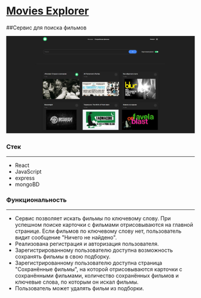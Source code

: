 # [Movies Explorer](https://tiger-movies.nomoredomains.icu)

##Сервис для поиска фильмов

![Превью проекта Movies Explorer](./movies-explorer.png)

### Стек
---
- React
- JavaScript
- express
- mongoBD

### Функциональность
---
- Сервис позволяет искать фильмы по ключевому слову. При успешном поиске карточки с фильмами отрисовываются на главной странице. Если фильмов по ключевому слову нет, пользователь видит сообщение "Ничего не найдено".
- Реализована регистрация и авторизация пользователя.
- Зарегистрированному пользователю доступна возможность сохранять фильмы в свою подборку.
- Зарегистрированному пользователю доступна страница "Сохранённые фильмы", на которой отрисовываются карточки с сохранёнными фильмами, количество сохранённых фильмов и ключевые слова, по которым он искал фильмы.
- Пользователь может удалять фильм из подборки.

